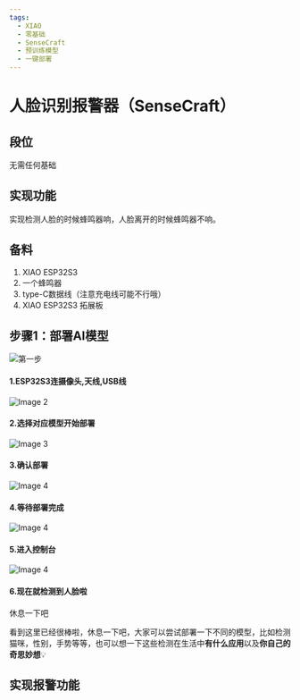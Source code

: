 ```yaml
---
tags:
  - XIAO
  - 零基础
  - SenseCraft
  - 预训练模型
  - 一键部署
---
```


# 人脸识别报警器（SenseCraft）

## 段位
无需任何基础

## 实现功能
实现检测人脸的时候蜂鸣器响，人脸离开的时候蜂鸣器不响。

## 备料
1. XIAO ESP32S3
2. 一个蜂鸣器
3. type-C数据线（注意充电线可能不行哦）
4. XIAO ESP32S3 拓展板

## 步骤1：部署AI模型

<div class="card-container">

  <div class="card">
    <img src="/assets/XIAO/face_detect/step1.png" alt="第一步">
    <h4>1.ESP32S3连摄像头,天线,USB线</h4>
  </div>

  <div class="card">
    <img src="/assets/XIAO/face_detect/step2.png" alt="Image 2">
    <h4>2.选择对应模型开始部署</h4>
  </div>

  <div class="card">
    <img src="/assets/XIAO/face_detect/step3.png" alt="Image 3">
    <h4>3.确认部署</h4>
  </div>

  <div class="card">
    <img src="/assets/XIAO/face_detect/step4.png" alt="Image 4">
    <h4>4.等待部署完成</h4>
  </div>


  <div class="card">
    <img src="/assets/XIAO/face_detect/step5.png" alt="Image 4">
    <h4>5.进入控制台</h4>
  </div>


  <div class="card">
    <img src="/assets/XIAO/face_detect/step6.png" alt="Image 4">
    <h4>6.现在就检测到人脸啦</h4>
  </div>



</div>


<div class="banner">
  <span>休息一下吧</span>
</div>

<!-- 其他内容 -->

看到这里已经很棒啦，休息一下吧，大家可以尝试部署一下不同的模型，比如检测猫咪，性别，手势等等，也可以想一下这些检测在生活中**有什么应用**以及**你自己的奇思妙想**💡

## 实现报警功能
